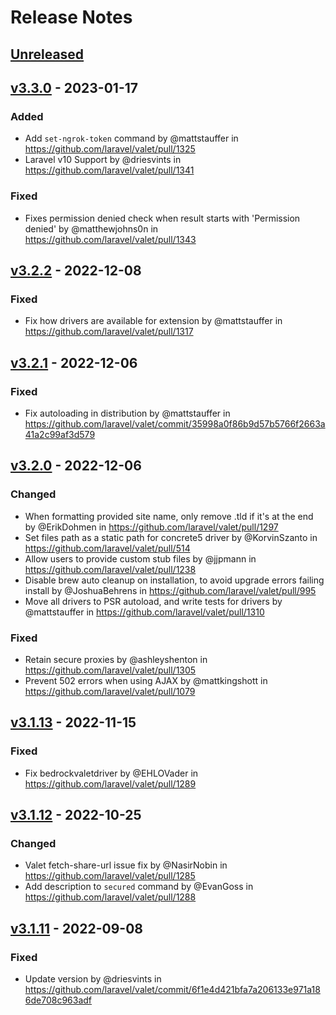 # Release Notes

## [Unreleased](https://github.com/laravel/valet/compare/v3.3.0...master)

## [v3.3.0](https://github.com/laravel/valet/compare/v3.2.2...v3.3.0) - 2023-01-17

### Added

- Add `set-ngrok-token` command by @mattstauffer in https://github.com/laravel/valet/pull/1325
- Laravel v10 Support by @driesvints in https://github.com/laravel/valet/pull/1341

### Fixed

- Fixes permission denied check when result starts with 'Permission denied' by @matthewjohns0n in https://github.com/laravel/valet/pull/1343

## [v3.2.2](https://github.com/laravel/valet/compare/v3.2.1...v3.2.2) - 2022-12-08

### Fixed

- Fix how drivers are available for extension by @mattstauffer in https://github.com/laravel/valet/pull/1317

## [v3.2.1](https://github.com/laravel/valet/compare/v3.2.0...v3.2.1) - 2022-12-06

### Fixed

- Fix autoloading in distribution by @mattstauffer in https://github.com/laravel/valet/commit/35998a0f86b9d57b5766f2663a41a2c99af3d579

## [v3.2.0](https://github.com/laravel/valet/compare/v3.1.13...v3.2.0) - 2022-12-06

### Changed

- When formatting provided site name, only remove .tld if it's at the end by @ErikDohmen in https://github.com/laravel/valet/pull/1297
- Set files path as a static path for concrete5 driver by @KorvinSzanto in https://github.com/laravel/valet/pull/514
- Allow users to provide custom stub files by @jjpmann in https://github.com/laravel/valet/pull/1238
- Disable brew auto cleanup on installation, to avoid upgrade errors failing install by @JoshuaBehrens in https://github.com/laravel/valet/pull/995
- Move all drivers to PSR autoload, and write tests for drivers by @mattstauffer in https://github.com/laravel/valet/pull/1310

### Fixed

- Retain secure proxies by @ashleyshenton in https://github.com/laravel/valet/pull/1305
- Prevent 502 errors when using AJAX by @mattkingshott in https://github.com/laravel/valet/pull/1079

## [v3.1.13](https://github.com/laravel/valet/compare/v3.1.12...v3.1.13) - 2022-11-15

### Fixed

- Fix bedrockvaletdriver by @EHLOVader in https://github.com/laravel/valet/pull/1289

## [v3.1.12](https://github.com/laravel/valet/compare/v3.1.11...v3.1.12) - 2022-10-25

### Changed

- Valet fetch-share-url issue fix by @NasirNobin in https://github.com/laravel/valet/pull/1285
- Add description to `secured` command by @EvanGoss in https://github.com/laravel/valet/pull/1288

## [v3.1.11](https://github.com/laravel/valet/compare/v3.1.9...v3.1.11) - 2022-09-08

### Fixed

- Update version by @driesvints in https://github.com/laravel/valet/commit/6f1e4d421bfa7a206133e971a186de708c963adf
